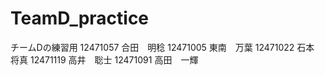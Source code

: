 # TeamD_practice
チームDの練習用
12471057 合田　明稔
12471005 東南　万葉
12471022 石本　将真
12471119 高井　聡士
12471091 高田　一輝